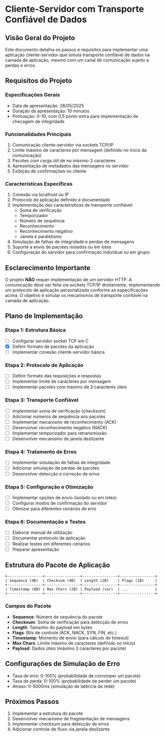 # Cliente-Servidor com Transporte Confiável de Dados

## Visão Geral do Projeto
Este documento detalha os passos e requisitos para implementar uma aplicação cliente-servidor que simula transporte confiável de dados na camada de aplicação, mesmo com um canal de comunicação sujeito a perdas e erros.

## Requisitos do Projeto

### Especificações Gerais
- Data de apresentação: 28/05/2025
- Duração da apresentação: 10 minutos
- Pontuação: 0-10, com 0,5 ponto extra para implementação de checagem de integridade

### Funcionalidades Principais
1. Comunicação cliente-servidor via sockets TCP/IP
2. Limite máximo de caracteres por mensagem (definido no início da comunicação)
3. Pacotes com carga útil de no máximo 3 caracteres
4. Apresentação de metadados das mensagens no servidor
5. Exibição de confirmações no cliente

### Características Específicas
1. Conexão via localhost ou IP
2. Protocolo de aplicação definido e documentado
3. Implementação das características de transporte confiável:
   - Soma de verificação
   - Temporizador
   - Número de sequência
   - Reconhecimento
   - Reconhecimento negativo
   - Janela e paralelismo
4. Simulação de falhas de integridade e perdas de mensagens
5. Suporte a envio de pacotes isolados ou em lotes
6. Configuração do servidor para confirmação individual ou em grupo

## Esclarecimento Importante
O projeto **NÃO** requer implementação de um servidor HTTP. A comunicação deve ser feita via sockets TCP/IP diretamente, implementando um protocolo de aplicação personalizado conforme as especificações acima. O objetivo é simular os mecanismos de transporte confiável na camada de aplicação.

## Plano de Implementação

### Etapa 1: Estrutura Básica
- [ ] Configurar servidor socket TCP em C
- [x] Definir formato de pacotes da aplicação
- [ ] Implementar conexão cliente-servidor básica

### Etapa 2: Protocolo de Aplicação
- [ ] Definir formato das requisições e respostas
- [ ] Implementar limite de caracteres por mensagem
- [ ] Implementar pacotes com máximo de 3 caracteres úteis

### Etapa 3: Transporte Confiável
- [ ] Implementar soma de verificação (checksum)
- [ ] Adicionar números de sequência aos pacotes
- [ ] Implementar mecanismo de reconhecimento (ACK)
- [ ] Desenvolver reconhecimento negativo (NACK)
- [ ] Implementar temporizador para retransmissão
- [ ] Desenvolver mecanismo de janela deslizante

### Etapa 4: Tratamento de Erros
- [ ] Implementar simulação de falhas de integridade
- [ ] Adicionar simulação de perdas de pacotes
- [ ] Desenvolver detecção e correção de erros

### Etapa 5: Configuração e Otimização
- [ ] Implementar opções de envio (isolado ou em lotes)
- [ ] Configurar modos de confirmação do servidor
- [ ] Otimizar para diferentes cenários de erro

### Etapa 6: Documentação e Testes
- [ ] Elaborar manual de utilização
- [ ] Documentar protocolo de aplicação
- [ ] Realizar testes em diferentes cenários
- [ ] Preparar apresentação

## Estrutura do Pacote de Aplicação

```
+----------------+----------------+----------------+----------------+
| Sequence (4B)  | Checksum (4B)  | Length (2B)    | Flags (1B)     |
+----------------+----------------+----------------+----------------+
| Timestamp (8B) | Max Chars (2B) | Payload (var)  | ...            |
+----------------+----------------+----------------+----------------+
```

### Campos do Pacote
- **Sequence**: Número de sequência do pacote
- **Checksum**: Soma de verificação para detecção de erros
- **Length**: Tamanho do payload em bytes
- **Flags**: Bits de controle (ACK, NACK, SYN, FIN, etc.)
- **Timestamp**: Momento de envio (para cálculo de timeout)
- **Max Chars**: Limite máximo de caracteres (definido no início)
- **Payload**: Dados úteis (máximo 3 caracteres por pacote)

## Configurações de Simulação de Erro
- Taxa de erro: 0-100% (probabilidade de corromper um pacote)
- Taxa de perda: 0-100% (probabilidade de perder um pacote)
- Atraso: 0-5000ms (simulação de latência da rede)

## Próximos Passos
1. Implementar a estrutura do pacote
2. Desenvolver mecanismo de fragmentação de mensagens
3. Implementar checksum para detecção de erros
4. Adicionar controle de fluxo via janela deslizante
